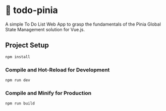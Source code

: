 # 🍍 todo-pinia

A simple To Do List Web App to grasp the fundamentals of the Pinia Global State Management solution for Vue.js.

## Project Setup

```sh
npm install
```

### Compile and Hot-Reload for Development

```sh
npm run dev
```

### Compile and Minify for Production

```sh
npm run build
```

